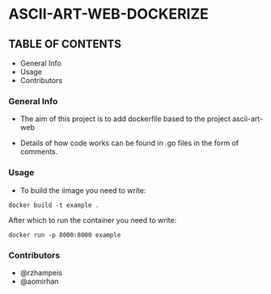 # ASCII-ART-WEB-DOCKERIZE

## TABLE OF CONTENTS
* General Info
* Usage
* Contributors


### General Info
* The aim of this project is to add dockerfile based to the project ascii-art-web

* Details of how code works can be found in .go files in the form of comments.

### Usage
* To build the iimage you need to write: 

``` 
docker build -t example .
```
After which to run the container you need to write:
``` 
docker run -p 8000:8000 example
```
### Contributors
* @rzhampeis 
* @aomirhan  